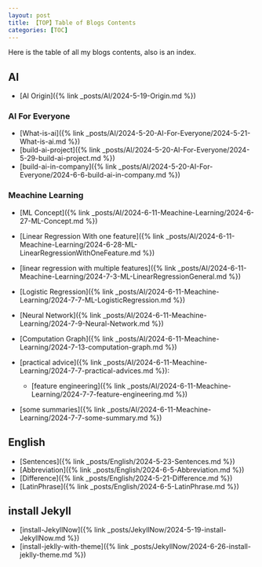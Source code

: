 ```yaml
---
layout: post
title: 【TOP】Table of Blogs Contents
categories: [TOC]
---
```


Here is the table of all my blogs contents, also is an index.

## AI

- [AI Origin]({% link _posts/AI/2024-5-19-Origin.md %})

### AI For Everyone

- [What-is-ai]({% link _posts/AI/2024-5-20-AI-For-Everyone/2024-5-21-What-is-ai.md %})
- [build-ai-project]({% link _posts/AI/2024-5-20-AI-For-Everyone/2024-5-29-build-ai-project.md %})
- [build-ai-in-company]({% link _posts/AI/2024-5-20-AI-For-Everyone/2024-6-6-build-ai-in-company.md %})

### Meachine Learning

- [ML Concept]({% link _posts/AI/2024-6-11-Meachine-Learning/2024-6-27-ML-Concept.md %})
- [Linear Regression With one feature]({% link _posts/AI/2024-6-11-Meachine-Learning/2024-6-28-ML-LinearRegressionWithOneFeature.md %})
- [linear regression with multiple features]({% link _posts/AI/2024-6-11-Meachine-Learning/2024-7-3-ML-LinearRegressionGeneral.md %})
- [Logistic Regression]({% link _posts/AI/2024-6-11-Meachine-Learning/2024-7-7-ML-LogisticRegression.md %})
- [Neural Network]({% link _posts/AI/2024-6-11-Meachine-Learning/2024-7-9-Neural-Network.md %})
- [Computation Graph]({% link _posts/AI/2024-6-11-Meachine-Learning/2024-7-13-computation-graph.md %})

- [practical advice]({% link _posts/AI/2024-6-11-Meachine-Learning/2024-7-7-practical-advices.md %}):
  - [feature engineering]({% link _posts/AI/2024-6-11-Meachine-Learning/2024-7-7-feature-engineering.md %})
- [some summaries]({% link _posts/AI/2024-6-11-Meachine-Learning/2024-7-7-some-summary.md %})

## English

- [Sentences]({% link _posts/English/2024-5-23-Sentences.md %})
- [Abbreviation]({% link _posts/English/2024-6-5-Abbreviation.md %})
- [Difference]({% link _posts/English/2024-5-21-Difference.md %})
- [LatinPhrase]({% link _posts/English/2024-6-5-LatinPhrase.md %})

## install Jekyll

- [install-JekyllNow]({% link _posts/JekyllNow/2024-5-19-install-JekyllNow.md %})
- [install-jeklly-with-theme]({% link _posts/JekyllNow/2024-6-26-install-jeklly-theme.md %})
